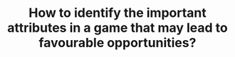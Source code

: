 ---
id: question-011
title: How to identify the important attributes in a game that may lead to
  favourable opportunities?
application: in-game strategy and decision making
dataTypes:
  - image-or-video
  - spatio-temporal
questionType: descriptive
dataExpertises:
  - classification
  - clustering
  - computer-vision
dataMethods:
  - classification-decision-trees
  - computer-vision-analysis-optional
themes:
  - sports-science
  - performance-analysis
taskSolvers:
  - predict-performance
experts:
  - Simon Denman
  - Staurt Morgan
references:
  - https://pubmed.ncbi.nlm.nih.gov/23409787/
---